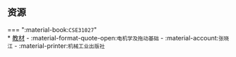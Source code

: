 ## 资源  
=== ":material-book:`CSE31027`"  
    * [教材](http://api.cqu-openlib.cn/file?key=ihta236sun5g) - :material-format-quote-open:`电机学及拖动基础` - :material-account:`张晓江` - :material-printer:`机械工业出版社`  
